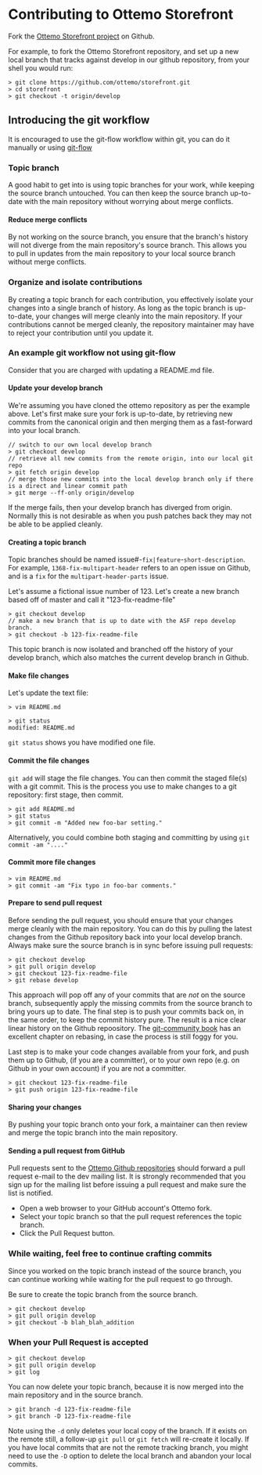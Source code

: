 # Contributing to Ottemo Storefront

Fork the [Ottemo Storefront project](http://github.com/ottemo/storefront) on Github.

For example, to fork the Ottemo Storefront repository, and set up a new local branch that
tracks against develop in our github repository, from your shell you would run:

    > git clone https://github.com/ottemo/storefront.git
    > cd storefront
    > git checkout -t origin/develop

## Introducing the git workflow

It is encouraged to use the git-flow workflow within git, you can do it manually or
 using [git-flow](http://nvie.com/posts/a-successful-git-branching-model)

### Topic branch

A good habit to get into is using topic branches for your work, while keeping
the source branch untouched. You can then keep the source branch up-to-date
with the main repository without worrying about merge conflicts.

#### Reduce merge conflicts

By not working on the source branch, you ensure that the branch's history will
not diverge from the main repository's source branch. This allows you to pull
in updates from the main repository to your local source branch without merge conflicts.

### Organize and isolate contributions

By creating a topic branch for each contribution, you effectively isolate your
changes into a single branch of history. As long as the topic branch is up-to-date,
your changes will merge cleanly into the main repository. If your contributions
cannot be merged cleanly, the repository maintainer may have to reject your
contribution until you update it.

### An example git workflow not using git-flow

Consider that you are charged with updating a README.md file.

#### Update your develop branch

We're assuming you have cloned the ottemo repository as per the example above.
Let's first make sure your fork is up-to-date, by retrieving new commits from
the canonical origin and then merging them as a fast-forward into your local branch.


    // switch to our own local develop branch
    > git checkout develop
    // retrieve all new commits from the remote origin, into our local git repo
    > git fetch origin develop
    // merge those new commits into the local develop branch only if there is a direct and linear commit path
    > git merge --ff-only origin/develop

If the merge fails, then your develop branch has diverged from origin. Normally
this is not desirable as when you push patches back they may not be able to be
applied cleanly.

#### Creating a topic branch

Topic branches should be named issue#-`fix|feature`-`short-description`. For
example, `1368-fix-multipart-header` refers to an open issue on Github, and
is a `fix` for the `multipart-header-parts` issue.

Let's assume a fictional issue number of 123.  Let's create a new branch
based off of master and call it "123-fix-readme-file"

    > git checkout develop
    // make a new branch that is up to date with the ASF repo develop branch.
    > git checkout -b 123-fix-readme-file

This topic branch is now isolated and branched off the history of your develop
branch, which also matches the current develop branch in Github.

#### Make file changes

Let's update the text file:

    > vim README.md

    > git status
    modified: README.md

`git status` shows you have modified one file.

#### Commit the file changes

`git add` will stage the file changes. You can then commit the staged file(s)
with a git commit. This is the process you use to make changes to a git
repository: first stage, then commit.

    > git add README.md
    > git status
    > git commit -m "Added new foo-bar setting."

Alternatively, you could combine both staging and committing by using `git commit -am "...."`

#### Commit more file changes

    > vim README.md
    > git commit -am "Fix typo in foo-bar comments."

#### Prepare to send pull request

Before sending the pull request, you should ensure that your changes merge
cleanly with the main repository. You can do this by pulling the latest
changes from the Github repository back into your local develop branch. Always
make sure the source branch is in sync before issuing pull requests:

    > git checkout develop
    > git pull origin develop
    > git checkout 123-fix-readme-file
    > git rebase develop

This approach will pop off any of your commits that are *not* on the source
branch, subsequently apply the missing commits from the source branch to bring
yours up to date. The final step is to push your commits back on, in the same
order, to keep the commit history pure. The result is a nice clear linear history
on the Github repoository. The [git-community book](http://book.git-scm.com/4_rebasing.html)
has an excellent chapter on rebasing, in case the process is still foggy for you.

Last step is to make your code changes available from your fork, and push them
up to Github, (if you are a committer), or to your own repo (e.g.
on Github in your own account) if you are not a committer.

    > git checkout 123-fix-readme-file
    > git push origin 123-fix-readme-file

#### Sharing your changes

By pushing your topic branch onto your fork, a maintainer can then review and merge
the topic branch into the main repository.

#### Sending a pull request from GitHub

Pull requests sent to the [Ottemo Github repositories](http://github.com/ottemo)
should forward a pull request e-mail to the dev mailing list. It is strongly
recommended that you sign up for the mailing list before issuing a pull request
and make sure the list is notified.

 * Open a web browser to your GitHub account's Ottemo fork.
 * Select your topic branch so that the pull request references the topic branch.
 * Click the Pull Request button.

### While waiting, feel free to continue crafting commits

Since you worked on the topic branch instead of the source branch, you can
continue working while waiting for the pull request to go through.

Be sure to create the topic branch from the source branch.

    > git checkout develop
    > git pull origin develop
    > git checkout -b blah_blah_addition

### When your Pull Request is accepted

    > git checkout develop
    > git pull origin develop
    > git log

You can now delete your topic branch, because it is now merged into the main
repository and in the source branch.

    > git branch -d 123-fix-readme-file
    > git branch -D 123-fix-readme-file

Note using the `-d` only deletes your local copy of the branch.  If it exists
on the remote still, a follow-up `git pull` or `git fetch` will re-create it locally.
If you have local commits that are not the remote tracking branch, you might need to
use the `-D` option to delete the local branch and abandon your local commits.
